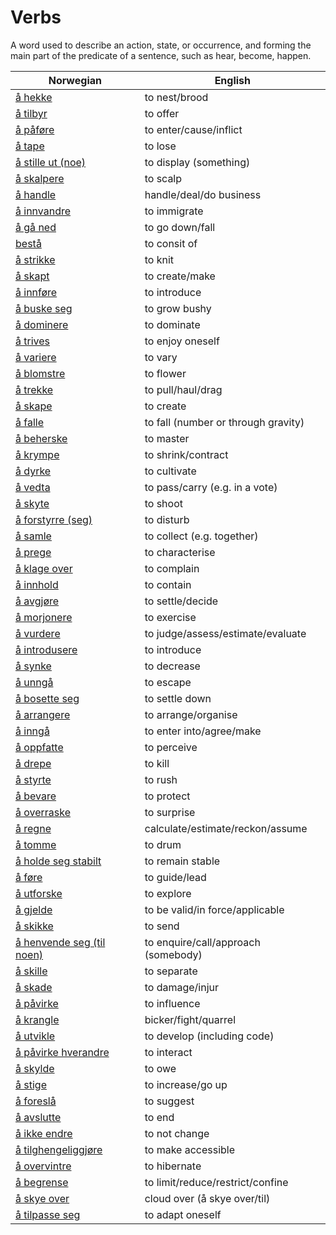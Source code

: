 # Verbs

A word used to describe an action, state, or occurrence, and forming the main part of the predicate of a sentence, such as hear, become, happen.

| Norwegian | English |
| --- | --- |
| [å hekke](https://www.ordnett.no/search?language=no&phrase=å%20hekke) | to nest/brood |
| [å tilbyr](https://www.ordnett.no/search?language=no&phrase=å%20tilbyr) | to offer |
| [å påføre](https://www.ordnett.no/search?language=no&phrase=å%20påføre) | to enter/cause/inflict |
| [å tape](https://www.ordnett.no/search?language=no&phrase=å%20tape) | to lose |
| [å stille ut (noe)](https://www.ordnett.no/search?language=no&phrase=å%20stille%20ut%20(noe)) | to display (something) |
| [å skalpere](https://www.ordnett.no/search?language=no&phrase=å%20skalpere) | to scalp |
| [å handle](https://www.ordnett.no/search?language=no&phrase=å%20handle) | handle/deal/do business |
| [å innvandre](https://www.ordnett.no/search?language=no&phrase=å%20innvandre) | to immigrate |
| [å gå ned](https://www.ordnett.no/search?language=no&phrase=å%20gå%20ned) | to go down/fall |
| [bestå](https://www.ordnett.no/search?language=no&phrase=bestå) | to consit of |
| [å strikke](https://www.ordnett.no/search?language=no&phrase=å%20strikke) | to knit |
| [å skapt](https://www.ordnett.no/search?language=no&phrase=å%20skapt) | to create/make |
| [å innføre](https://www.ordnett.no/search?language=no&phrase=å%20innføre) | to introduce |
| [å buske seg](https://www.ordnett.no/search?language=no&phrase=å%20buske%20seg) | to grow bushy |
| [å dominere](https://www.ordnett.no/search?language=no&phrase=å%20dominere) | to dominate |
| [å trives](https://www.ordnett.no/search?language=no&phrase=å%20trives) | to enjoy oneself |
| [å variere](https://www.ordnett.no/search?language=no&phrase=å%20variere) | to vary |
| [å blomstre](https://www.ordnett.no/search?language=no&phrase=å%20blomstre) | to flower |
| [å trekke](https://www.ordnett.no/search?language=no&phrase=å%20trekke) | to pull/haul/drag |
| [å skape](https://www.ordnett.no/search?language=no&phrase=å%20skape) | to create |
| [å falle](https://www.ordnett.no/search?language=no&phrase=å%20falle) | to fall (number or through gravity) |
| [å beherske](https://www.ordnett.no/search?language=no&phrase=å%20beherske) | to master |
| [å krympe](https://www.ordnett.no/search?language=no&phrase=å%20krympe) | to shrink/contract |
| [å dyrke](https://www.ordnett.no/search?language=no&phrase=å%20dyrke) | to cultivate |
| [å vedta](https://www.ordnett.no/search?language=no&phrase=å%20vedta) | to pass/carry (e.g. in a vote) |
| [å skyte](https://www.ordnett.no/search?language=no&phrase=å%20skyte) | to shoot |
| [å forstyrre (seg)](https://www.ordnett.no/search?language=no&phrase=å%20forstyrre%20(seg)) | to disturb |
| [å samle](https://www.ordnett.no/search?language=no&phrase=å%20samle) | to collect (e.g. together) |
| [å prege](https://www.ordnett.no/search?language=no&phrase=å%20prege) | to characterise |
| [å klage over](https://www.ordnett.no/search?language=no&phrase=å%20klage%20over) | to complain |
| [å innhold](https://www.ordnett.no/search?language=no&phrase=å%20innhold) | to contain |
| [å avgjøre](https://www.ordnett.no/search?language=no&phrase=å%20avgjøre) | to settle/decide |
| [å morjonere](https://www.ordnett.no/search?language=no&phrase=å%20morjonere) | to exercise |
| [å vurdere](https://www.ordnett.no/search?language=no&phrase=å%20vurdere) | to judge/assess/estimate/evaluate |
| [å introdusere](https://www.ordnett.no/search?language=no&phrase=å%20introdusere) | to introduce |
| [å synke](https://www.ordnett.no/search?language=no&phrase=å%20synke) | to decrease |
| [å unngå](https://www.ordnett.no/search?language=no&phrase=å%20unngå) | to escape |
| [å bosette seg](https://www.ordnett.no/search?language=no&phrase=å%20bosette%20seg) | to settle down |
| [å arrangere](https://www.ordnett.no/search?language=no&phrase=å%20arrangere) | to arrange/organise |
| [å inngå](https://www.ordnett.no/search?language=no&phrase=å%20inngå) | to enter into/agree/make |
| [å oppfatte](https://www.ordnett.no/search?language=no&phrase=å%20oppfatte) | to perceive |
| [å drepe](https://www.ordnett.no/search?language=no&phrase=å%20drepe) | to kill |
| [å styrte](https://www.ordnett.no/search?language=no&phrase=å%20styrte) | to rush |
| [å bevare](https://www.ordnett.no/search?language=no&phrase=å%20bevare) | to protect |
| [å overraske](https://www.ordnett.no/search?language=no&phrase=å%20overraske) | to surprise |
| [å regne](https://www.ordnett.no/search?language=no&phrase=å%20regne) | calculate/estimate/reckon/assume |
| [å tomme](https://www.ordnett.no/search?language=no&phrase=å%20tomme) | to drum |
| [å holde seg stabilt](https://www.ordnett.no/search?language=no&phrase=å%20holde%20seg%20stabilt) | to remain stable |
| [å føre](https://www.ordnett.no/search?language=no&phrase=å%20føre) | to guide/lead |
| [å utforske](https://www.ordnett.no/search?language=no&phrase=å%20utforske) | to explore |
| [å gjelde](https://www.ordnett.no/search?language=no&phrase=å%20gjelde) | to be valid/in force/applicable |
| [å skikke](https://www.ordnett.no/search?language=no&phrase=å%20skikke) | to send |
| [å henvende seg (til noen)](https://www.ordnett.no/search?language=no&phrase=å%20henvende%20seg%20(til%20noen)) | to enquire/call/approach (somebody) |
| [å skille](https://www.ordnett.no/search?language=no&phrase=å%20skille) | to separate |
| [å skade](https://www.ordnett.no/search?language=no&phrase=å%20skade) | to damage/injur |
| [å påvirke](https://www.ordnett.no/search?language=no&phrase=å%20påvirke) | to influence |
| [å krangle](https://www.ordnett.no/search?language=no&phrase=å%20krangle) | bicker/fight/quarrel |
| [å utvikle](https://www.ordnett.no/search?language=no&phrase=å%20utvikle) | to develop (including code) |
| [å påvirke hverandre](https://www.ordnett.no/search?language=no&phrase=å%20påvirke%20hverandre) | to interact |
| [å skylde](https://www.ordnett.no/search?language=no&phrase=å%20skylde) | to owe |
| [å stige](https://www.ordnett.no/search?language=no&phrase=å%20stige) | to increase/go up |
| [å foreslå](https://www.ordnett.no/search?language=no&phrase=å%20foreslå) | to suggest |
| [å avslutte](https://www.ordnett.no/search?language=no&phrase=å%20avslutte) | to end |
| [å ikke endre](https://www.ordnett.no/search?language=no&phrase=å%20ikke%20endre) | to not change |
| [å tilghengeliggjøre](https://www.ordnett.no/search?language=no&phrase=å%20tilghengeliggjøre) | to make accessible |
| [å overvintre](https://www.ordnett.no/search?language=no&phrase=å%20overvintre) | to hibernate |
| [å begrense](https://www.ordnett.no/search?language=no&phrase=å%20begrense) | to limit/reduce/restrict/confine |
| [å skye over](https://www.ordnett.no/search?language=no&phrase=å%20skye%20over) | cloud over (å skye over/til) |
| [å tilpasse seg](https://www.ordnett.no/search?language=no&phrase=å%20tilpasse%20seg) | to adapt oneself |

